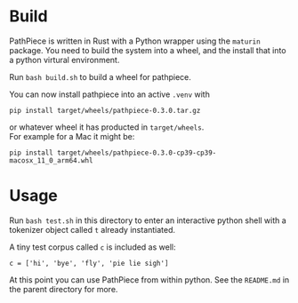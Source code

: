 # Build

PathPiece is written in Rust with a Python wrapper using the `maturin` package.
You need to build the system into a wheel, and the install that into a python
virtural environment.

Run `bash build.sh` to build a wheel for pathpiece.

You can now install pathpiece into an active `.venv` with

```
pip install target/wheels/pathpiece-0.3.0.tar.gz 
```

or whatever wheel it has producted in `target/wheels`.  
For example for a Mac it might be:

```
pip install target/wheels/pathpiece-0.3.0-cp39-cp39-macosx_11_0_arm64.whl 
```

# Usage
Run `bash test.sh` in this directory to enter an interactive python shell with a tokenizer object called `t` already instantiated.

A tiny test corpus called `c` is included as well:
```
c = ['hi', 'bye', 'fly', 'pie lie sigh']
```

At this point you can use PathPiece from within python.  See the `README.md` in the parent directory for more. 